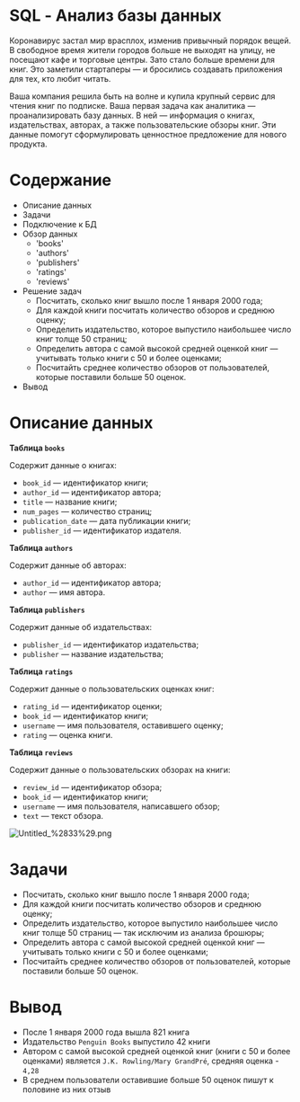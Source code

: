 # SQL - Анализ базы данных

Коронавирус застал мир врасплох, изменив привычный порядок вещей. В свободное время жители городов больше не выходят на улицу, не посещают кафе и торговые центры. Зато стало больше времени для книг. Это заметили стартаперы — и бросились создавать приложения для тех, кто любит читать.

Ваша компания решила быть на волне и купила крупный сервис для чтения книг по подписке. Ваша первая задача как аналитика — проанализировать базу данных.
В ней — информация о книгах, издательствах, авторах, а также пользовательские обзоры книг. Эти данные помогут сформулировать ценностное предложение для нового продукта.

# Содержание

- Описание данных
- Задачи
- Подключение к БД
- Обзор данных
    - 'books'
    - 'authors'
    - 'publishers'
    - 'ratings'
    - 'reviews'
- Решение задач
    - Посчитать, сколько книг вышло после 1 января 2000 года;
    - Для каждой книги посчитать количество обзоров и среднюю оценку;
    - Определить издательство, которое выпустило наибольшее число книг толще 50 страниц;
    - Определить автора с самой высокой средней оценкой книг — учитывать только книги с 50 и более оценками;
    - Посчитайть среднее количество обзоров от пользователей, которые поставили больше 50 оценок.
- Вывод

# Описание данных

**Таблица `books`**

Содержит данные о книгах:

- `book_id` — идентификатор книги;
- `author_id` — идентификатор автора;
- `title` — название книги;
- `num_pages` — количество страниц;
- `publication_date` — дата публикации книги;
- `publisher_id` — идентификатор издателя.

**Таблица `authors`**

Содержит данные об авторах:

- `author_id` — идентификатор автора;
- `author` — имя автора.

**Таблица `publishers`**

Содержит данные об издательствах:

- `publisher_id` — идентификатор издательства;
- `publisher` — название издательства;

**Таблица `ratings`**

Содержит данные о пользовательских оценках книг:

- `rating_id` — идентификатор оценки;
- `book_id` — идентификатор книги;
- `username` — имя пользователя, оставившего оценку;
- `rating` — оценка книги.

**Таблица `reviews`**

Содержит данные о пользовательских обзорах на книги:

- `review_id` — идентификатор обзора;
- `book_id` — идентификатор книги;
- `username` — имя пользователя, написавшего обзор;
- `text` — текст обзора.

![Untitled_%2833%29.png](attachment:Untitled_%2833%29.png)

# Задачи

- Посчитать, сколько книг вышло после 1 января 2000 года;
- Для каждой книги посчитать количество обзоров и среднюю оценку;
- Определить издательство, которое выпустило наибольшее число книг толще 50 страниц — так исключим из анализа брошюры;
- Определить автора с самой высокой средней оценкой книг — учитывать только книги с 50 и более оценками;
- Посчитайть среднее количество обзоров от пользователей, которые поставили больше 50 оценок.



# Вывод

- После 1 января 2000 года вышла 821 книга
- Издательство `Penguin Books` выпустило 42 книги
- Автором с самой высокой средней оценкой книг (книги с 50 и более оценками) является `J.K. Rowling/Mary GrandPré`, средняя оценка - `4,28`
- В среднем пользователи оставившие больше 50 оценок пишут к половине из них отзыв
